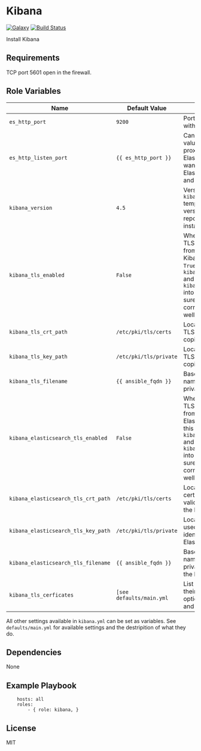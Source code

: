 Kibana
========
[![Galaxy](https://img.shields.io/badge/galaxy-samdoran.kibana-blue.svg?style=flat)](https://galaxy.ansible.com/samdoran/kibana)
[![Build Status](https://travis-ci.org/samdoran/ansible-role-kibana.svg?branch=master)](https://travis-ci.org/samdoran/ansible-role-kibana)

Install Kibana

Requirements
------------

TCP port 5601 open in the firewall.


Role Variables
--------------

| Name              | Default Value       | Description          |
|-------------------|---------------------|----------------------|
| `es_http_port` | `9200` | Port to communicate with Elasticsearch. |
| `es_http_listen_port` | `{{ es_http_port }}` | Can be set to a different value when using a TLS proxy in front of Elasticsearch and you want to talk directly to Elasticsearch service and bypass the proxy. |
| `kibana_version` | `4.5` | Version number used in `kibana.repo.j2` template. The latest version from that repository will be installed. |
| `kibana_tls_enabled` | `False` | Whether or not to use TLS for connections from the browser to Kibana. Setting this to `True` also inserts `kibana_service_ssl_cert` and `kibana_service_ssl_key` into `kibana.yml`, so make sure those values are correctly defined as well. |
| `kibana_tls_crt_path` | `/etc/pki/tls/certs` | Location of the Kibana TLS certificate will be copied to. |
| `kibana_tls_key_path` | `/etc/pki/tls/private` | Locate of the Kibana TLS private key will be copied to. |
| `kibana_tls_filename` | `{{ ansible_fqdn }}` | Basename used for naming certificate and private key files. |
| `kibana_elasticsearch_tls_enabled` | `False` | Whether or not to use TLS for connections from the Kibana to Elasticsearch. Setting this to `True` also inserts `kibana_service_ssl_cert` and `kibana_service_ssl_key` into `kibana.yml`, so make sure those values are correctly defined as well. |
| `kibana_elasticsearch_tls_crt_path` | `/etc/pki/tls/certs` | Location of the TLS certificate used to validate the identity of the Elasticsearch node. |
| `kibana_elasticsearch_tls_key_path` | `/etc/pki/tls/private` | Locate of the TLS key used to validate the identity of the Elasticsearch node. |
| `kibana_elasticsearch_tls_filename` | `{{ ansible_fqdn }}` | Basename used for naming certificate and private key files used by the Elasticsearch node. |
| `kibana_tls_cerficates` | `[see defaults/main.yml` | List of TLS files to copy, their destinations, and optionally ower, group, and mode. |

All other settings available in `kibana.yml` can be set as variables. See `defaults/main.yml` for available settings and the destripition of what they do.

Dependencies
------------

None

Example Playbook
----------------

        hosts: all
        roles:
            - { role: kibana, }

License
-------

MIT
